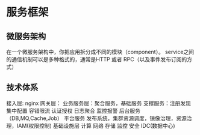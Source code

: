 # 服务框架

## 微服务架构
在一个微服务架构中，你把应用拆分成不同的模块（component）。
service之间的通信机制可以是多种格式的，通常是HTTP 或者 RPC（以及事件发布订阅的方式）

## 技术体系
接入层: nginx
网关层：
业务服务层：聚合服务，基础服务
支撑服务：注册发现 集中配置 容错限流 认证授权 日志聚合 监控报警 后台服务（DB,MQ,Cache,Job）
平台服务 发布系统，集群资源调度，镜像治理，资源治理，IAM(权限控制)
基础设施层 计算 网络 存储 监控 安全 IDC(数据中心)